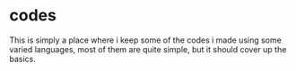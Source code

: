 # codes

This is simply a place where i keep some of the codes i made using some varied languages, most of them are quite simple, but it should cover up the basics.

